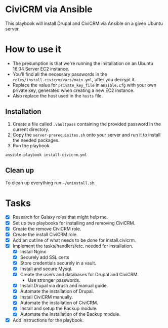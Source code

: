 # CiviCRM via Ansible

This playbook will install Drupal and CiviCRM via Ansible on a given Ubuntu server.

# How to use it

* The presumption is that we're running the installation on an Ubuntu 16.04 Server EC2 instance.
* You'll find all the necessary passwords in the `roles/install.civicrm/vars/main.yml`, after you decrypt it.
* Replace the value for `private_key_file` in `ansible.cfg` with your own private key, generated when creating a new EC2 instance.
* Also replace the host used in the `hosts` file.

## Installation

1. Create a file called `.vaultpass` containing the provided password in the current directory.
2. Copy the `server-prerequisites.sh` onto your server and run it to install the needed packages.
3. Run the playbook
```
ansible-playbook install-civicrm.yml
```

## Clean up

To clean up everything run `~/uninstall.sh`.

# Tasks
- [X] Research for Galaxy roles that might help me.
- [X] Set up two playbooks for installing and removing CiviCRM.
- [X] Create the remove CiviCRM role.
- [X] Create the install CiviCRM role.
- [X] Add an outline of what needs to be done for install.civicrm.
- [X] Implement the tasks/handlers/etc. needed for installation.
  - [X] Install Nginx
  - [X] Securely add SSL certs
  - [X] Store credentials securely in a vault.
  - [X] Install and secure Mysql.
  - [X] Create the users and databases for Drupal and CiviCRM.
    - Use stronger passwords.
  - [X] Install Drupal via drush and manual guide.
  - [X] Automate the installation of Drupal.
  - [X] Install CiviCRM manually.
  - [X] Automate the installation of CiviCRM.
  - [X] Install and setup the Backup module.
  - [X] Automate the installation of the Backup module.
- [X] Add instructions for the playbook.
